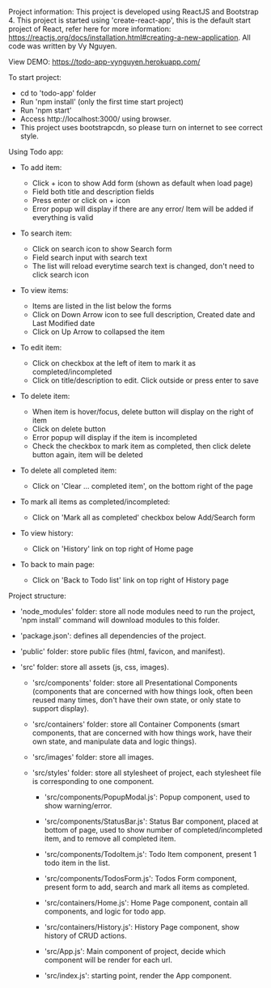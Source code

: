 Project information:
This project is developed using ReactJS and Bootstrap 4. 
This project is started using 'create-react-app', this is the default start project of React, refer here for more information: https://reactjs.org/docs/installation.html#creating-a-new-application.
All code was written by Vy Nguyen.

View DEMO: https://todo-app-vynguyen.herokuapp.com/

To start project:
- cd to 'todo-app' folder
- Run 'npm install' (only the first time start project)
- Run 'npm start'
- Access http://localhost:3000/ using browser.
- This project uses bootstrapcdn, so please turn on internet to see correct style.


Using Todo app:
+ To add item:
  - Click + icon to show Add form (shown as default when load page)
  - Field both title and description fields
  - Press enter or click on + icon
  - Error popup will display if there are any error/ Item will be added if everything is valid

+ To search item:
  - Click on search icon to show Search form
  - Field search input with search text
  - The list will reload everytime search text is changed, don't need to click search icon

+ To view items:
  - Items are listed in the list below the forms
  - Click on Down Arrow icon to see full description, Created date and Last Modified date
  - Click on Up Arrow to collapsed the item

+ To edit item:
  - Click on checkbox at the left of item to mark it as completed/incompleted
  - Click on title/description to edit. Click outside or press enter to save

+ To delete item:
  - When item is hover/focus, delete button will display on the right of item
  - Click on delete button
  - Error popup will display if the item is incompleted
  - Check the checkbox to mark item as completed, then click delete button again, item will be deleted

+ To delete all completed item:
  - Click on 'Clear ... completed item', on the bottom right of the page

+ To mark all items as completed/incompleted:
  - Click on 'Mark all as completed' checkbox below Add/Search form

+ To view history:
  - Click on 'History' link on top right of Home page

+ To back to main page:
  - Click on 'Back to Todo list' link on top right of History page


Project structure:
- 'node_modules' folder: store all node modules need to run the project, 'npm install' command will download modules to this folder.
- 'package.json': defines all dependencies of the project.
- 'public' folder: store public files (html, favicon, and manifest).
- 'src' folder: store all assets (js, css, images).

  - 'src/components' folder: store all Presentational Components (components that are concerned with how things look, often been reused many times, don't have their own state, or only state to support display).
  - 'src/containers' folder: store all Container Components (smart components, that are concerned with how things work, have their own state, and manipulate data and logic things).
  - 'src/images' folder: store all images.
  - 'src/styles' folder: store all stylesheet of project, each stylesheet file is corresponding to one component.

    - 'src/components/PopupModal.js': Popup component, used to show warning/error.
    - 'src/components/StatusBar.js': Status Bar component, placed at bottom of page, used to show number of completed/incompleted item, and to remove all completed item.
    - 'src/components/TodoItem.js': Todo Item component, present 1 todo item in the list.
    - 'src/components/TodosForm.js': Todos Form component, present form to add, search and mark all items as completed.

    - 'src/containers/Home.js': Home Page component, contain all components, and logic for todo app.
    - 'src/containers/History.js': History Page component, show history of CRUD actions.

    - 'src/App.js': Main component of project, decide which component will be render for each url.
    - 'src/index.js': starting point, render the App component.

